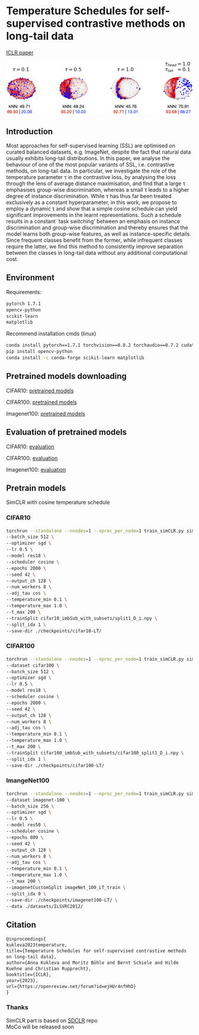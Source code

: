 # Temperature Schedules for self-supervised contrastive methods on long-tail data 

[ICLR paper](https://openreview.net/pdf?id=ejHUr4nfHhD)

![pipeline](imgs/spheres.png)

## Introduction
Most approaches for self-supervised learning (SSL) are optimised on curated balanced datasets, e.g. ImageNet, despite the fact that natural data usually exhibits long-tail distributions. In this paper, we analyse the behaviour of one of the most popular variants of SSL, i.e. contrastive methods, on long-tail data. In particular, we investigate the role of the temperature parameter τ in the contrastive loss, by analysing the loss through the lens of average distance maximisation, and find that a large τ emphasises group-wise discrimination, whereas a small τ leads to a higher degree of instance discrimination. While τ has thus far been treated exclusively as a constant hyperparameter, in this work, we propose to employ a dynamic τ and show that a simple cosine schedule can yield significant improvements in the learnt representations. Such a schedule results in a constant `task switching' between an emphasis on instance discrimination and group-wise discrimination and thereby ensures that the model learns both group-wise features, as well as instance-specific details. Since frequent classes benefit from the former, while infrequent classes require the latter, we find this method to consistently improve separation between the classes in long-tail data without any additional computational cost.  


## Environment
Requirements:
```bash
pytorch 1.7.1 
opencv-python
scikit-learn 
matplotlib
```
Recommend installation cmds (linux)
```bash
conda install pytorch==1.7.1 torchvision==0.8.2 torchaudio==0.7.2 cudatoolkit=10.2 -c pytorch # change cuda version according to hardware
pip install opencv-python
conda install -c conda-forge scikit-learn matplotlib
```


## Pretrained models downloading
CIFAR10: [pretrained models](https://drive.google.com/drive/folders/1lZwkFMpwRg01lYYyaUFB51LUPE6wH8dV?usp=sharing)

CIFAR100: [pretrained models](https://drive.google.com/drive/folders/1TCZfWuT88EEvlMTkVmNTbdKN0NOH1GAR?usp=sharing)

Imagenet100: [pretrained models](https://drive.google.com/drive/folders/1ooa7DveBFuH2zCHg1_WGuCAUCZ6a071R?usp=sharing)

## Evaluation of pretrained models
CIFAR10: [evaluation](notebooks/simclr_tau_cifar10.ipynb)

CIFAR100: [evaluation](notebooks/simclr_tau_cifar100.ipynb)

Imagenet100: [evaluation](notebooks/simclr_tau_imagenet100.ipynb)

## Pretrain models
SimCLR with cosine temperature schedule

### CIFAR10

```bash
torchrun --standalone --nnodes=1 --nproc_per_node=1 train_simCLR.py simclr_TS \
--batch_size 512 \
--optimizer sgd \
--lr 0.5 \
--model res18 \
--scheduler cosine \
--epochs 2000 \
--seed 42 \
--output_ch 128 \
--num_workers 8 \
--adj_tau cos \
--temperature_min 0.1 \
--temperature_max 1.0 \  
--t_max 200 \
--trainSplit cifar10_imbSub_with_subsets/split1_D_i.npy \
--split_idx 1 \
--save-dir ./checkpoints/cifar10-LT/ 

```

### CIFAR100

```bash
torchrun --standalone --nnodes=1 --nproc_per_node=1 train_simCLR.py simclr_TS \
--dataset cifar100 \
--batch_size 512 \
--optimizer sgd \
--lr 0.5 \
--model res18 \
--scheduler cosine \
--epochs 2000 \
--seed 42 \
--output_ch 128 \
--num_workers 8 \
--adj_tau cos \
--temperature_min 0.1 \
--temperature_max 1.0 \  
--t_max 200 \
--trainSplit cifar100_imbSub_with_subsets/cifar100_split1_D_i.npy \
--split_idx 1 \
--save-dir ./checkpoints/cifar100-LT/ 

```

### ImangeNet100

```bash
torchrun --standalone --nnodes=1 --nproc_per_node=1 train_simCLR.py simclr_TS \
--dataset imagenet-100 \
--batch_size 256 \
--optimizer sgd \
--lr 0.5 \
--model res50 \
--scheduler cosine \
--epochs 800 \
--seed 42 \
--output_ch 128 \
--num_workers 8 \
--adj_tau cos \
--temperature_min 0.1 \
--temperature_max 1.0 \  
--t_max 200 \
--imagenetCustomSplit imageNet_100_LT_train \
--split_idx 0 \
--save-dir ./checkpoints/imagenet100-LT/ \
--data ./datasets/ILSVRC2012/

```

## Citation
```
@inproceedings{
kukleva2023temperature,
title={Temperature Schedules for self-supervised contrastive methods on long-tail data},
author={Anna Kukleva and Moritz Böhle and Bernt Schiele and Hilde Kuehne and Christian Rupprecht},
booktitle={ICLR},
year={2023},
url={https://openreview.net/forum?id=ejHUr4nfHhD}
}
```

### Thanks
SimCLR part is based on [SDCLR](https://github.com/VITA-Group/SDCLR) repo  
MoCo will be released soon
